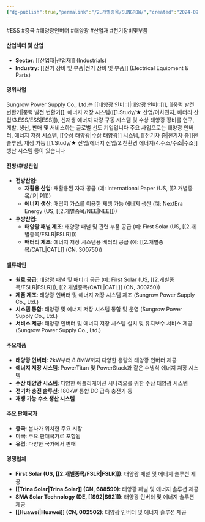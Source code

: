 ```yaml
---
{"dg-publish":true,"permalink":"/2.개별종목/SUNGROW/","created":"2024-09-12T16:27:08.888+09:00","updated":"2025-07-29T21:37:05.238+09:00"}
---
```


#ESS #중국 #태양광인버터 #태양광 #산업재 #전기장비및부품

#### 산업섹터 및 산업

- **Sector**: [[산업재\|산업재]] (Industrials)
- **Industry**: [[전기 장비 및 부품\|전기 장비 및 부품]] (Electrical Equipment & Parts)

#### 영위사업

Sungrow Power Supply Co., Ltd.는 [[태양광 인버터\|태양광 인버터]], [[풍력 발전 변환기\|풍력 발전 변환기]], 에너지 저장 시스템([[1.Study/★ 산업/이차전지, 배터리 산업/3.ESS/ESS\|ESS]]), 신재생 에너지 차량 구동 시스템 및 수상 태양광 장비를 연구, 개발, 생산, 판매 및 서비스하는 글로벌 선도 기업입니다 주요 사업으로는 태양광 인버터, 에너지 저장 시스템, [[수상 태양광\|수상 태양광]] 시스템, [[전기차 충\|전기차 충]]전 솔루션, 재생 가능 [[1.Study/★ 산업/에너지 산업/2.친환경 에너지/4.수소/수소\|수소]] 생산 시스템 등이 있습니다

#### 전방/후방산업

- **전방산업**:
    - **재활용 산업**: 재활용된 자재 공급 (예: International Paper (US, [[2.개별종목/IP\|IP]]))
    - **에너지 생산**: 매립지 가스를 이용한 재생 가능 에너지 생산 (예: NextEra Energy (US, [[2.개별종목/NEE\|NEE]]))
- **후방산업**:
    - **태양광 패널 제조**: 태양광 패널 및 관련 부품 공급 (예: First Solar (US, [[2.개별종목/FSLR\|FSLR]]))
    - **배터리 제조**: 에너지 저장 시스템용 배터리 공급 (예: [[2.개별종목/CATL\|CATL]] (CN, 300750))

#### 밸류체인

- **원료 공급**: 태양광 패널 및 배터리 공급 (예: First Solar (US, [[2.개별종목/FSLR\|FSLR]]), [[2.개별종목/CATL\|CATL]] (CN, 300750))
- **제품 제조**: 태양광 인버터 및 에너지 저장 시스템 제조 (Sungrow Power Supply Co., Ltd.)
- **시스템 통합**: 태양광 및 에너지 저장 시스템 통합 및 운영 (Sungrow Power Supply Co., Ltd.)
- **서비스 제공**: 태양광 인버터 및 에너지 저장 시스템 설치 및 유지보수 서비스 제공 (Sungrow Power Supply Co., Ltd.)

#### 주요제품

- **태양광 인버터**: 2kW부터 8.8MW까지 다양한 용량의 태양광 인버터 제공
- **에너지 저장 시스템**: PowerTitan 및 PowerStack과 같은 수냉식 에너지 저장 시스템
- **수상 태양광 시스템**: 다양한 애플리케이션 시나리오를 위한 수상 태양광 시스템
- **전기차 충전 솔루션**: 180kW 통합 DC 급속 충전기 등
- **재생 가능 수소 생산 시스템**

#### 주요 판매국가

- **중국**: 본사가 위치한 주요 시장
- **미국**: 주요 판매국가로 포함됨
- **유럽**: 다양한 국가에서 판매

#### 경쟁업체

- **First Solar (US, [[2.개별종목/FSLR\|FSLR]])**: 태양광 패널 및 에너지 솔루션 제공
- **[[Trina Solar\|Trina Solar]] (CN, 688599)**: 태양광 패널 및 에너지 솔루션 제공
- **SMA Solar Technology (DE, [[S92\|S92]])**: 태양광 인버터 및 에너지 솔루션 제공
- **[[Huawei\|Huawei]] (CN, 002502)**: 태양광 인버터 및 에너지 솔루션 제공
